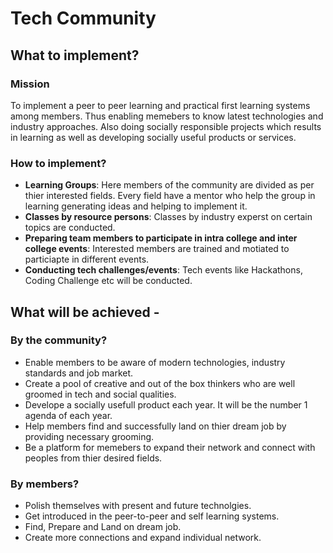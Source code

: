# Tech Community
## What to implement?
### Mission
To implement a peer to peer learning and practical first learning systems among members. Thus enabling memebers to know latest technologies and industry approaches. Also doing socially responsible projects which results in learning as well as developing socially useful products or services.

### How to implement?
- **Learning Groups**: Here members of the community are divided as per thier interested fields. Every field have a mentor who help the group in learning generating ideas and helping to implement it.
- **Classes by resource persons**: Classes by industry experst on certain topics are conducted.
- **Preparing team members to participate in intra college and inter college events**: Interested members are trained and motiated to particiapte in different events.
- **Conducting tech challenges/events**: Tech events like Hackathons, Coding Challenge etc will be conducted.

## What will be achieved -
### By the community?
- Enable members to be aware of modern technologies, industry standards and job market.
- Create a pool of creative and out of the box thinkers who are well groomed in tech and social qualities.
- Develope a socially usefull product each year. It will be the number 1 agenda of each year.
- Help members find and successfully land on thier dream job by providing necessary grooming.
- Be a platform for memebers to expand their network and connect with peoples from thier desired fields.

### By members? 
- Polish themselves with present and future technolgies.
- Get introduced in the peer-to-peer and self learning systems.
- Find, Prepare and Land on dream job.
- Create more connections and expand individual network.
